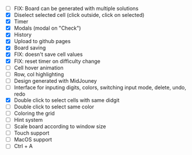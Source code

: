 - [ ] FIX: Board can be generated with multiple solutions
- [x] Diselect selected cell (click outside, click on selected)
- [x] Timer
- [x] Modals (modal on "Check")
- [x] History
- [x] Upload to github pages
- [x] Board saving
- [x] FIX: doesn't save cell values
- [x] FIX: reset timer on difficulty change
- [ ] Cell hover animation
- [ ] Row, col highlighting
- [ ] Design generated with MidJouney
- [ ] Interface for inputing digits, colors, switching input mode, delete, undo, redo
- [x] Double click to select cells with same didgit
- [ ] Double click to select same color
- [ ] Coloring the grid
- [ ] Hint system
- [ ] Scale board according to window size
- [ ] Touch support
- [ ] MacOS support
- [ ] Ctrl + A
